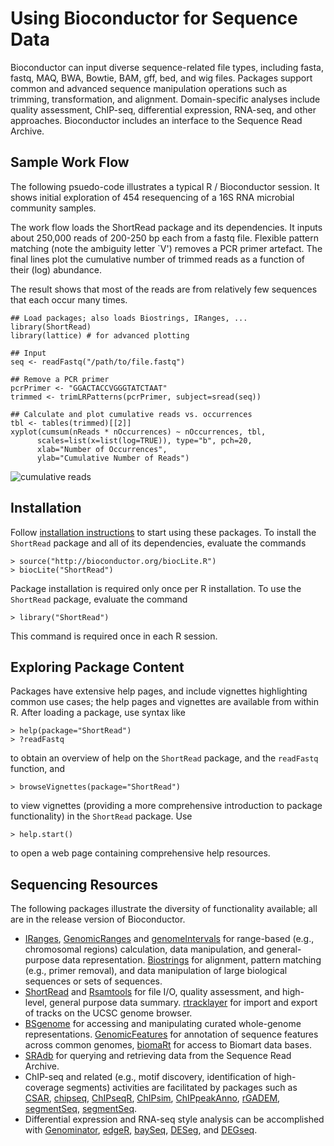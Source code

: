 Using Bioconductor for Sequence Data
====================================

Bioconductor can input diverse sequence-related file types, including
fasta, fastq, MAQ, BWA, Bowtie, BAM, gff, bed, and wig files. Packages
support common and advanced sequence manipulation operations such as
trimming, transformation, and alignment.  Domain-specific analyses
include quality assessment, ChIP-seq, differential expression,
RNA-seq, and other approaches. Bioconductor includes an interface to
the Sequence Read Archive.


## Sample Work Flow ##

The following psuedo-code illustrates a typical R / Bioconductor
session. It shows initial exploration of 454 resequencing of a 16S
RNA microbial community samples.

The work flow loads the ShortRead package and its dependencies. It
inputs about 250,000 reads of 200-250 bp each from a fastq
file. Flexible pattern matching (note the ambiguity letter `V')
removes a PCR primer artefact. The final lines plot the cumulative
number of trimmed reads as a function of their (log) abundance.

The result shows that most of the reads are from relatively few
sequences that each occur many times.

    ## Load packages; also loads Biostrings, IRanges, ...
    library(ShortRead)
    library(lattice) # for advanced plotting
    
    ## Input
    seq <- readFastq("/path/to/file.fastq")
    
    ## Remove a PCR primer
    pcrPrimer <- "GGACTACCVGGGTATCTAAT"
    trimmed <- trimLRPatterns(pcrPrimer, subject=sread(seq))
    
    ## Calculate and plot cumulative reads vs. occurrences
    tbl <- tables(trimmed)[[2]]
    xyplot(cumsum(nReads * nOccurrences) ~ nOccurrences, tbl, 
          scales=list(x=list(log=TRUE)), type="b", pch=20,
          xlab="Number of Occurrences", 
          ylab="Cumulative Number of Reads")


![cumulative reads](/images/help/workflows/cumulative-reads.png)


## Installation ##

Follow [installation instructions]("/install/"") to start using these
packages.  To install the `ShortRead` package and all of
its dependencies, evaluate the commands

    > source("http://bioconductor.org/biocLite.R")
    > biocLite("ShortRead")

Package installation is required only once per R installation. To use
the `ShortRead` package, evaluate the command

    > library("ShortRead")

This command is required once in each R session.


## Exploring Package Content ##

Packages have extensive help pages, and include vignettes highlighting
common use cases; the help pages and vignettes are available from
within R. After loading a package, use syntax like

    > help(package="ShortRead")
    > ?readFastq

to obtain an overview of help on the `ShortRead` package,
and the `readFastq` function, and

    > browseVignettes(package="ShortRead")

to view vignettes (providing a more comprehensive introduction to
package functionality) in the `ShortRead` package. Use

    > help.start()

to open a web page containing comprehensive help resources.


## Sequencing Resources ##

The following packages illustrate the diversity of functionality
  available; all are in the release version of Bioconductor.

<ul>

  <li><a href="http://bioconductor.org/packages/release/bioc/html/IRanges.html">IRanges</a>,
    <a href="http://bioconductor.org/packages/release/bioc/html/GenomicRanges.html">GenomicRanges</a>
    and <a href="http://bioconductor.org/packages/release/bioc/html/genomeIntervals.html">genomeIntervals</a>
    for range-based (e.g., chromosomal regions) calculation, data
    manipulation, and general-purpose data representation.
    <a href="http://bioconductor.org/packages/release/bioc/html/Biostrings.html">Biostrings</a>
    for alignment, pattern matching (e.g., primer removal), and data
    manipulation of large biological sequences or sets of
    sequences.</li>

  <li><a href="http://bioconductor.org/packages/release/bioc/html/ShortRead.html">ShortRead</a> and
    <a href="http://bioconductor.org/packages/release/bioc/html/Rsamtools.html">Rsamtools</a>
    for file I/O, quality assessment, and high-level, general purpose
    data summary.
    <a href="http://bioconductor.org/packages/release/bioc/html/rtracklayer.html">rtracklayer</a>
    for import and export of tracks on the UCSC genome browser.</li>

  <li><a href="http://bioconductor.org/packages/release/bioc/html/BSgenome.html">BSgenome</a>
    for accessing and manipulating curated whole-genome
    representations.
    <a href="http://bioconductor.org/packages/release/bioc/html/GenomicFeatures.html">GenomicFeatures</a>
    for annotation of sequence features across common genomes,
    <a href="http://bioconductor.org/packages/release/bioc/html/biomaRt.html">biomaRt</a>
    for access to Biomart data bases.</li>
    
  <li>
    <a href="http://bioconductor.org/packages/release/bioc/html/SRAdb.html">SRAdb</a>
    for querying and retrieving data from the Sequence Read Archive.</li>
    
    
  <li>ChIP-seq and related (e.g., motif discovery, identification of
    high-coverage segments) activities are facilitated by packages such as
    <a href="http://bioconductor.org/packages/release/bioc/html/CSAR.html">CSAR</a>,
    <a href="http://bioconductor.org/packages/release/bioc/html/chipseq.html">chipseq</a>,
    <a href="http://bioconductor.org/packages/release/bioc/html/ChIPseqR.html">ChIPseqR</a>,
    <a href="http://bioconductor.org/packages/release/bioc/html/ChIPsim.html">ChIPsim</a>,
    <a href="http://bioconductor.org/packages/release/bioc/html/ChIPpeakAnno.html">ChIPpeakAnno</a>,
    <a href="http://bioconductor.org/packages/release/bioc/html/rGADEM.html">rGADEM</a>,
    <a href="http://bioconductor.org/packages/release/bioc/html/segmentSeq.html">segmentSeq</a>,
    <a href="http://bioconductor.org/packages/release/bioc/html/segmentSeq.html">segmentSeq</a>.</li>

  <li>Differential expression and RNA-seq style analysis can be accomplished with
    <a href="http://bioconductor.org/packages/release/bioc/html/Genominator.html">Genominator</a>,
    <a href="http://bioconductor.org/packages/release/bioc/html/edgeR.html">edgeR</a>,
    <a href="http://bioconductor.org/packages/release/bioc/html/baySeq.html">baySeq</a>,
    <a href="http://bioconductor.org/packages/release/bioc/html/DESeg.html">DESeg</a>, and
    <a href="http://bioconductor.org/packages/release/bioc/html/DEGseq.html">DEGseq</a>.</li>

</ul>
